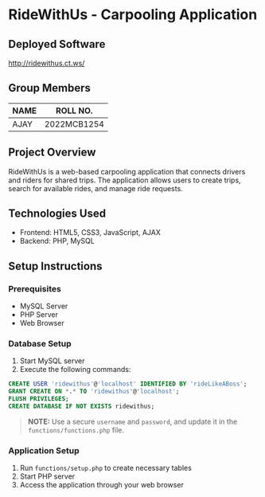 # RideWithUs - Carpooling Application

## Deployed Software 
http://ridewithus.ct.ws/

## Group Members

|NAME                   |ROLL NO. |
|-----------------------|---------|
|AJAY            |2022MCB1254   |

## Project Overview
RideWithUs is a web-based carpooling application that connects drivers and riders for shared trips. The application allows users to create trips, search for available rides, and manage ride requests.

## Technologies Used
- Frontend: HTML5, CSS3, JavaScript, AJAX
- Backend: PHP, MySQL

## Setup Instructions

### Prerequisites
- MySQL Server
- PHP Server
- Web Browser

### Database Setup
1. Start MySQL server
2. Execute the following commands:
```sql
CREATE USER 'ridewithus'@'localhost' IDENTIFIED BY 'rideLikeABoss';
GRANT CREATE ON *.* TO 'ridewithus'@'localhost';
FLUSH PRIVILEGES;
CREATE DATABASE IF NOT EXISTS ridewithus;
```
> **NOTE:**  Use a secure `username` and `password`, and update it in the `functions/functions.php` file.

### Application Setup
1. Run `functions/setup.php` to create necessary tables
2. Start PHP server
3. Access the application through your web browser


